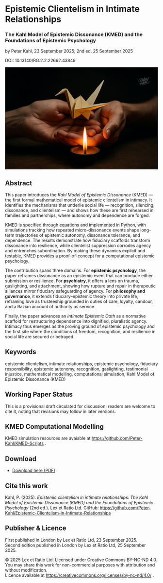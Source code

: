 # Epistemic Clientelism in Intimate Relationships

### The Kahl Model of Epistemic Dissonance (KMED) and the Foundations of Epistemic Psychology

by Peter Kahl, 23 September 2025; 2nd ed. 25 September 2025

DOI: 10.13140/RG.2.2.22662.43849

![Two hands holding a delicate origami bird above a small flame of a candle. The bird is fragile yet emerging from fire.](https://github.com/Peter-Kahl/Epistemic-Clientelism-in-Intimate-Relationships/blob/main/origami.jpg?raw=true)

## Abstract

This paper introduces the _Kahl Model of Epistemic Dissonance_ (KMED) — the first formal mathematical model of epistemic clientelism in intimacy. It identifies the mechanisms that underlie social life — recognition, silencing, dissonance, and clientelism — and shows how these are first rehearsed in families and partnerships, where autonomy and dependence are forged.

KMED is specified through equations and implemented in Python, with simulations tracking how repeated micro-dissonance events shape long-term trajectories of epistemic autonomy, dissonance tolerance, and dependence. The results demonstrate how fiduciary scaffolds transform dissonance into resilience, while clientelist suppression corrodes agency and entrenches subordination. By making these dynamics explicit and testable, KMED provides a proof-of-concept for a computational epistemic psychology.

The contribution spans three domains. For **epistemic psychology**, the paper reframes dissonance as an epistemic event that can produce either submission or resilience. For **psychiatry**, it offers a lens on trauma, gaslighting, and attachment, showing how rupture and repair in therapeutic alliances mirror fiduciary safeguarding of agency. For **philosophy and governance**, it extends fiduciary–epistemic theory into private life, reframing love as trusteeship grounded in duties of care, loyalty, candour, and a Razian account of authority as service.

Finally, the paper advances an _Intimate Epistemic Oath_ as a normative scaffold for restructuring dependence into dignified, pluralistic agency. Intimacy thus emerges as the proving ground of epistemic psychology and the first site where the conditions of freedom, recognition, and resilience in social life are secured or betrayed.

## Keywords

epistemic clientelism, intimate relationships, epistemic psychology, fiduciary responsibility, epistemic autonomy, recognition, gaslighting, testimonial injustice, mathematical modelling, computational simulation, Kahl Model of Epistemic Dissonance (KMED)

## Working Paper Status

This is a provisional draft circulated for discussion; readers are welcome to cite it, noting that revisions may follow in later versions.

## KMED Computational Modelling

KMED simulation resources are avaiable at https://github.com/Peter-Kahl/KMED-Scripts .

## Download

- [Download here (PDF)](https://raw.githubusercontent.com/Peter-Kahl/Epistemic-Clientelism-in-Intimate-Relationships/master/Kahl_P_Epistemic_Clientelism_in_Intimate_Relationships_v2_2025-09-25.pdf)

## Cite this work

Kahl, P. (2025). _Epistemic clientelism in intimate relationships: The Kahl Model of Epistemic Dissonance (KMED) and the Foundations of Epistemic Psychology_ (2nd ed.). Lex et Ratio Ltd. GitHub: https://github.com/Peter-Kahl/Epistemic-Clientelism-in-Intimate-Relationships

## Publisher & Licence

First published in London by Lex et Ratio Ltd, 23 September 2025.\
Second edition published in London by Lex et Ratio Ltd, 25 September 2025.

© 2025 Lex et Ratio Ltd. Licensed under Creative Commons BY-NC-ND 4.0.\
You may share this work for non-commercial purposes with attribution and without modification.\
Licence available at https://creativecommons.org/licenses/by-nc-nd/4.0/ .